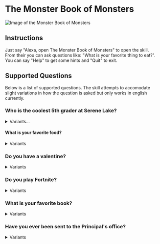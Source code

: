 # The Monster Book of Monsters
![Image of the Monster Book of Monsters](https://www.dropbox.com/s/ykoquep6v093klo/mbom-alexa.jpg?raw=1)

## Instructions
Just say "Alexa, open The Monster Book of Monsters" to open the skill. From their you can ask questions like: "What is your favorite thing to eat?". You can say "Help" to get some hints and "Quit" to exit.

## Supported Questions
Below is a list of supported questions. The skill attempts to accomodate slight variations in how the question is asked but only works in english currently.

### Who is the coolest 5th grader at Serene Lake?
<details>
  <summary>Variants...</summary> 

```
who is the coolest kid at Serene Lake
who is the coolest kid at school
who is the coolest kid at fifth grade
who is the coolest kid in Serene Lake
who is the coolest kid in school
who is the coolest kid in fifth grade
who is the coolest fifth grader at Serene Lake
who is the coolest fifth grader at school
who is the coolest fifth grader at fifth grade
who is the coolest fifth grader in Serene Lake
who is the coolest fifth grader in school
who is the coolest fifth grader in fifth grade
who is the coolest dude at Serene Lake
who is the coolest dude at school
who is the coolest dude at fifth grade
who is the coolest dude in Serene Lake
who is the coolest dude in school
who is the coolest dude in fifth grade
who is the coolest boy at Serene Lake
who is the coolest boy at school
who is the coolest boy at fifth grade
who is the coolest boy in Serene Lake
who is the coolest boy in school
who is the coolest boy in fifth grade
who is the coolest student at Serene Lake
who is the coolest student at school
who is the coolest student at fifth grade
who is the coolest student in Serene Lake
who is the coolest student in school
who is the coolest student in fifth grade
who's the coolest kid at Serene Lake
who's the coolest kid at school
who's the coolest kid at fifth grade
who's the coolest kid in Serene Lake
who's the coolest kid in school
who's the coolest kid in fifth grade
who's the coolest fifth grader at Serene Lake
who's the coolest fifth grader at school
who's the coolest fifth grader at fifth grade
who's the coolest fifth grader in Serene Lake
who's the coolest fifth grader in school
who's the coolest fifth grader in fifth grade
who's the coolest dude at Serene Lake
who's the coolest dude at school
who's the coolest dude at fifth grade
who's the coolest dude in Serene Lake
who's the coolest dude in school
who's the coolest dude in fifth grade
who's the coolest boy at Serene Lake
who's the coolest boy at school
who's the coolest boy at fifth grade
who's the coolest boy in Serene Lake
who's the coolest boy in school
who's the coolest boy in fifth grade
who's the coolest student at Serene Lake
who's the coolest student at school
who's the coolest student at fifth grade
who's the coolest student in Serene Lake
who's the coolest student in school
who's the coolest student in fifth grade
```
</details>

#### What is your favorite food?
<details>
  <summary>Variants</summary>

```
What's your favorite thing to eat
What is your favorite food
What's your favorite food
What is your favorite thing to eat
What do you like to eat
```
</details>

### Do you have a valentine?
<details>
  <summary>Variants</summary>

```
Do you have a valentine
```
</details>

### Do you play Fortnite?
<details>
  <summary>Variants</summary>

```
Do you ever play Fortnite
Can you play Fortnite
Do you like Fortnite
Do you play Fortnite
```
</details>

### What is your favorite book?
<details>
  <summary>Variants</summary>

```
do you have a book that you like
do you have a favorite book
what book do you like
what is your favorite book
```
</details>

### Have you ever been sent to the Principal's office?
<details>
  <summary>Variants</summary>

```
have you ever been sent to the principal's office
have you ever been to the principal's office
have you been sent to the principal's office
have you been to the principal's office
```
</details>
